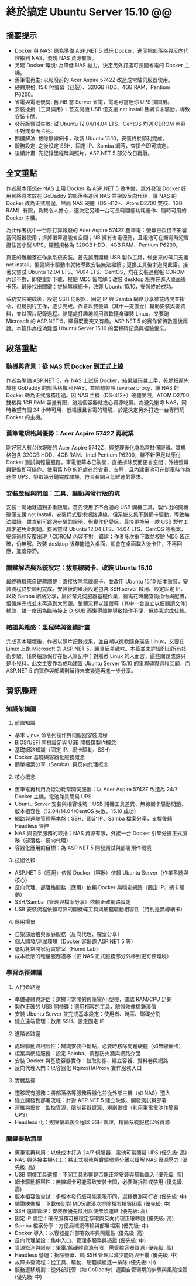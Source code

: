 # 終於搞定 Ubuntu Server 15.10 @@

## 摘要提示
- Docker 與 NAS: 原為準備 ASP.NET 5 試玩 Docker，進而把部落格與反向代理搬到 NAS，發現 NAS 資源有限。
- 另建 Docker 環境: 為降低 NAS 壓力，決定另外打造可長開省電的 Docker 主機。
- 舊筆電再生: 以報廢前的 Acer Aspire 5742Z 改造成常駐伺服器使用。
- 硬體規格: 15.6 吋螢幕（已裂）、320GB HDD、4GB RAM、Pentium P6200。
- 省電與電池優勢: 舊 NB 當 Server 省電，電池可當迷你 UPS 撐關機。
- 安裝挫折（工具誤用）: 首支開機 USB 僅支援 net install 且網卡未驅動，導致安裝卡關。
- 發行版嘗試失敗: 試 Ubuntu 12.04/14.04 LTS、CentOS 均遇 CDROM 內容不對或桌面卡死。
- 關鍵解法: 拔除無線網卡，改裝 Ubuntu 15.10，安裝終於順利完成。
- 服務設定: 之後設定 SSH、固定 IP、Samba 網芳，查指令即可搞定。
- 後續計畫: 先記錄里程碑與照片，ASP.NET 5 部分改日再戰。

## 全文重點
作者原本僅想在 NAS 上用 Docker 為 ASP.NET 5 做準備，意外發現 Docker 好用到將原本放在 GoDaddy 的部落格遷回 NAS 並架設反向代理，讓 NAS 的 Docker 成為正式用途。然而 NAS 硬體（DS-412+、Atom D2700 雙核、1GB RAM）有限，負載令人擔心，遂決定另建一台可長時間低功耗運作、隨時可用的 Docker 主機。

為此作者挑中一台原打算報廢的 Acer Aspire 5742Z 舊筆電：螢幕已裂但不影響當伺服器使用；拆掉螢幕還能省空間；NB 擁有省電優勢，且電池可在斷電時短暫撐住當小型 UPS。硬體規格為 320GB HDD、4GB RAM、Pentium P6200。

真正的難題落在作業系統安裝。首先誤用開機 USB 製作工具，做出來的碟只支援 net install，偏偏網卡驅動未就緒導致安裝無法繼續；更換工具後才避開此雷。接著又嘗試 Ubuntu 12.04 LTS、14.04 LTS、CentOS，均在安裝過程報 CDROM 內容不對，即使重新下載、校驗 MD5 皆無解；改裝 desktop 版亦在進入桌面後卡死。最後找出關鍵：拔掉無線網卡，改裝 Ubuntu 15.10，安裝終於成功。

系統安裝完成後，設定 SSH 伺服器、固定 IP 與 Samba 網路分享雖花時間查指令，但屬例行工作，逐步完成。作者以雙螢幕（其中一支直立）輔助安裝與查資料，並以照片記錄過程。結尾處打趣地說用微軟隨身碟裝 Linux，又要跑 Microsoft 的 ASP.NET 5，顯得既衝突又有趣。ASP.NET 5 的實作留待數週後再說。本篇作為成功建置 Ubuntu Server 15.10 的里程碑記錄與經驗備忘。

## 段落重點
### 動機與背景：從 NAS 玩 Docker 到正式上線
作者為準備 ASP.NET 5，在 NAS 上試玩 Docker，結果越玩越上手，乾脆把原先放在 GoDaddy 的部落格搬回 NAS，並順勢架設 reverse proxy，讓 NAS 的 Docker 轉為正式服務用途。因 NAS 主機（DS-412+）硬體受限，ATOM D2700 雙核與 1GB RAM 容量有限，跑幾個容器就擔心資源吃緊。為避免壓垮 NAS，同時希望有個 24 小時可用、低維護且省電的環境，於是決定另外打造一台專門玩 Docker 的主機。

### 舊筆電規格與優勢：Acer Aspire 5742Z 再就業
剛好家人有台欲報廢的 Acer Aspire 5742Z，經整理後化身為常駐伺服器。其規格包含 320GB HDD、4GB RAM、Intel Pentium P6200，雖不新但足以應付 Docker 測試與輕量服務。筆電螢幕本已裂開，直接拆除反而更省空間；外接螢幕與鍵盤即可操作。使用舊 NB 的好處在於省電、安靜，且內建電池可在斷電時作為迷你 UPS，爭取幾分鐘完成關機，符合長開且低維運的需求。

### 安裝歷程與問題：工具、驅動與發行版的坑
安裝一開始就遇到多重阻礙。首先使用了不合適的 USB 開機工具，製作出的開機碟僅支援 net install，安裝程式要求網路連線，但系統又抓不到網卡驅動，導致無法繼續。雖查到可跳過步驟的說明，但實作仍受阻，最後更換另一款 USB 製作工具才避免此問題。接著嘗試 Ubuntu 12.04 LTS、14.04 LTS、CentOS 等版本，安裝過程反覆出現「CDROM 內容不對」錯誤；作者多次重下載並校驗 MD5 皆正確，仍無解。改裝 desktop 版雖能進入桌面，卻會在桌面載入後卡住，不再回應，進度停滯。

### 關鍵解法與系統設定：拔無線網卡、改裝 Ubuntu 15.10
最終轉機來自硬體調整：直接拔除無線網卡，並改用 Ubuntu 15.10 版本重裝，安裝流程終於順利完成。安裝後的環境設定包含 SSH server 啟用、設定固定 IP、以及 Samba 網路分享，屬於常見伺服器基礎作業，雖需花時間查詢指令與配置，但循序完成並未再遇到大問題。整體流程以雙螢幕（其中一台直立以便閱讀文件）輔助，雖一度因為臨時接上 D-SUB 而懶得調整導致操作不便，但終究完成任務。

### 結語與雜感：里程碑與後續計畫
完成基本環境後，作者以照片記錄成果，並自嘲以微軟隨身碟裝 Linux，又要在 Linux 上跑 Microsoft 的 ASP.NET 5，頗具反差趣味。本篇並未詳細列出所有技術步驟，僅將細節保存在個人筆記中；對熟悉 Linux 的人而言，這些問題或許只是小兒科。此文主要作為成功建置 Ubuntu Server 15.10 的里程碑與過程回顧，而 ASP.NET 5 的實作與部署則留待未來幾週再進一步分享。

## 資訊整理

### 知識架構圖
1. 前置知識
- 基本 Linux 命令列操作與伺服器安裝流程
- BIOS/UEFI 開機設定與 USB 開機碟製作概念
- 基礎網路知識（固定 IP、網卡驅動、SSH）
- Docker 基礎與容器化服務概念
- 簡單檔案分享（Samba）與反向代理概念

2. 核心概念
- 舊筆電再利用為低功耗常開伺服器：以 Acer Aspire 5742Z 改造為 24/7 Docker 主機，電池兼具簡易 UPS
- Ubuntu Server 安裝與相容性坑：USB 開機工具差異、無線網卡驅動問題、版本相容性（12.04/14.04/CentOS 失敗，15.10 成功）
- 網路與遠端管理基本盤：SSH、固定 IP、Samba 檔案分享，支撐後續 Headless 管控
- NAS 與自架服務的取捨：NAS 資源有限，外接一台 Docker 引擎分擔正式服務（部落格、反向代理）
- 容器化應用的目標：為 ASP.NET 5 開發測試與部署預作環境

3. 技術依賴
- ASP.NET 5（應用）依賴 Docker（容器）依賴 Ubuntu Server（作業系統與核心）
- 反向代理、部落格服務（應用）依賴 Docker 與穩定網路（固定 IP、網卡驅動）
- SSH/Samba（管理與檔案分享）依賴正確網路設定
- USB 安裝流程依賴可靠的開機碟工具與硬體驅動相容性（特別是無線網卡）

4. 應用場景
- 自架部落格與家庭服務（反向代理、檔案分享）
- 個人開發/測試環境（Docker 容器跑 ASP.NET 5 等）
- 低功耗常開家庭實驗室（Home Lab）
- 成本敏感的輕量服務遷移（把 NAS 正式服務部分外移到更可控環境）

### 學習路徑建議
1. 入門者路徑
- 準備硬體與評估：選擇可常開的舊筆電/小型機，確認 RAM/CPU 足夠
- 製作正確的 USB 開機碟：選用相容的工具，驗證映像檔雜湊值
- 安裝 Ubuntu Server 並完成基本設定：使用者、時區、磁碟分割
- 建立遠端管理：啟用 SSH、設定固定 IP

2. 進階者路徑
- 處理驅動與相容性：辨識安裝中斷點，必要時移除問題硬體（如無線網卡）
- 檔案與網路服務：設定 Samba、調整防火牆與網路介面
- 安裝 Docker 與基礎容器實作：拉取影像、建立容器、資料卷與網路
- 反向代理入門：以容器化 Nginx/HAProxy 實作服務入口

3. 實戰路徑
- 遷移既有服務：將部落格等服務容器化並從外部主機（如 NAS）遷入
- 建立開發到部署流程：針對 ASP.NET 5 建立映像、開發測試與部署
- 運維與優化：監控資源、限制容器資源、規劃備援（利用筆電電池作簡易 UPS）
- Headless 化：拔除螢幕後全程以 SSH 管理，精簡系統服務以省資源

### 關鍵要點清單
- 舊筆電再利用：以低成本打造 24/7 伺服器，電池可當簡易 UPS (優先級: 高)
- NAS 與外接主機分工：將正式服務與實驗環境分離以緩解 NAS 資源壓力 (優先級: 高)
- USB 開機工具選擇：不同工具影響是否能正常安裝與驅動載入 (優先級: 高)
- 網卡驅動相容性：無線網卡可能導致安裝卡關，必要時拆除或禁用 (優先級: 高)
- 版本相容性嘗試：多版本發行版可能表現不同，選擇實測可行者 (優先級: 中)
- 驗證映像檔：下載後比對 MD5/雜湊以排除檔案損毀因素 (優先級: 中)
- SSH 遠端管理：安裝後優先啟用以便無頭運維 (優先級: 高)
- 固定 IP 設定：確保服務可被穩定存取與反向代理正確轉發 (優先級: 高)
- Samba 檔案分享：方便局域網傳輸與部署檔案 (優先級: 中)
- Docker 導入：以容器提升部署效率與隔離性 (優先級: 高)
- 反向代理架設：集中入口、管理多服務與憑證 (優先級: 中)
- 資源監測與限制：筆電/舊硬體資源有限，需管控容器資源 (優先級: 高)
- Headless 營運：拆除螢幕、純 SSH 管理以減少能耗與干擾 (優先級: 中)
- 故障排查流程：從工具、驅動、硬體模組逐一排除 (優先級: 中)
- 服務遷移規劃：從外部託管（如 GoDaddy）遷回自管環境的步驟與風險控管 (優先級: 中)
